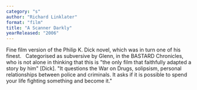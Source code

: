 ```yaml
---
category: "s"
author: "Richard Linklater"
format: "film"
title: "A Scanner Darkly"
yearReleased: "2006"
---
```

Fine film version of the Philip K. Dick novel, which was in turn one of his finest. 
 
Categorised as subversive by Glenn, in the BASTARD Chronicles, who is not alone in thinking that this is "the only film that faithfully adapted a story by him" [Dick]. "It questions the War on Drugs, solipsism, personal relationships between police and criminals. It asks if it is possible to spend your life fighting something and become it."